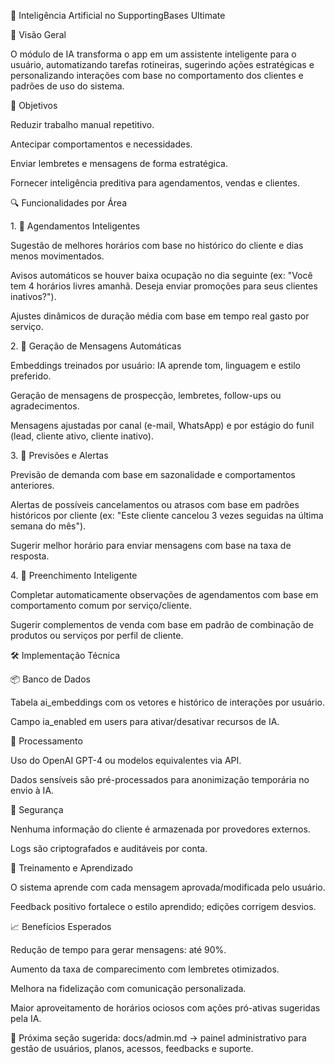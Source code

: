 🤖 Inteligência Artificial no SupportingBases Ultimate



🧠 Visão Geral



O módulo de IA transforma o app em um assistente inteligente para o usuário, automatizando tarefas rotineiras, sugerindo ações estratégicas e personalizando interações com base no comportamento dos clientes e padrões de uso do sistema.



🎯 Objetivos



Reduzir trabalho manual repetitivo.



Antecipar comportamentos e necessidades.



Enviar lembretes e mensagens de forma estratégica.



Fornecer inteligência preditiva para agendamentos, vendas e clientes.



🔍 Funcionalidades por Área



1\. 📅 Agendamentos Inteligentes



Sugestão de melhores horários com base no histórico do cliente e dias menos movimentados.



Avisos automáticos se houver baixa ocupação no dia seguinte (ex: "Você tem 4 horários livres amanhã. Deseja enviar promoções para seus clientes inativos?").



Ajustes dinâmicos de duração média com base em tempo real gasto por serviço.



2\. 📩 Geração de Mensagens Automáticas



Embeddings treinados por usuário: IA aprende tom, linguagem e estilo preferido.



Geração de mensagens de prospecção, lembretes, follow-ups ou agradecimentos.



Mensagens ajustadas por canal (e-mail, WhatsApp) e por estágio do funil (lead, cliente ativo, cliente inativo).



3\. 🔮 Previsões e Alertas



Previsão de demanda com base em sazonalidade e comportamentos anteriores.



Alertas de possíveis cancelamentos ou atrasos com base em padrões históricos por cliente (ex: "Este cliente cancelou 3 vezes seguidas na última semana do mês").



Sugerir melhor horário para enviar mensagens com base na taxa de resposta.



4\. 🧾 Preenchimento Inteligente



Completar automaticamente observações de agendamentos com base em comportamento comum por serviço/cliente.



Sugerir complementos de venda com base em padrão de combinação de produtos ou serviços por perfil de cliente.



🛠️ Implementação Técnica



📦 Banco de Dados



Tabela ai\_embeddings com os vetores e histórico de interações por usuário.



Campo ia\_enabled em users para ativar/desativar recursos de IA.



🧠 Processamento



Uso do OpenAI GPT-4 ou modelos equivalentes via API.



Dados sensíveis são pré-processados para anonimização temporária no envio à IA.



🔐 Segurança



Nenhuma informação do cliente é armazenada por provedores externos.



Logs são criptografados e auditáveis por conta.



🧪 Treinamento e Aprendizado



O sistema aprende com cada mensagem aprovada/modificada pelo usuário.



Feedback positivo fortalece o estilo aprendido; edições corrigem desvios.



📈 Benefícios Esperados



Redução de tempo para gerar mensagens: até 90%.



Aumento da taxa de comparecimento com lembretes otimizados.



Melhora na fidelização com comunicação personalizada.



Maior aproveitamento de horários ociosos com ações pró-ativas sugeridas pela IA.



🧩 Próxima seção sugerida: docs/admin.md → painel administrativo para gestão de usuários, planos, acessos, feedbacks e suporte.


